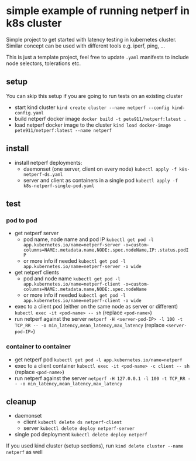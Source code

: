 # simple example of running netperf in k8s cluster
Simple project to get started with latency testing in kubernetes cluster. Similar concept can be used with
different tools e.g. iperf, ping, ...

This is just a template project, feel free to update `.yaml` manifests to include node selectors, tolerations etc.

## setup
You can skip this setup if you are going to run tests on an existing cluster
- start kind cluster `kind create cluster --name netperf --config kind-config.yaml`
- build netperf docker image `docker build -t pete911/netperf:latest .`
- load netperf docker image to the cluster `kind load docker-image pete911/netperf:latest --name netperf`

## install
- install netperf deployments:
  - daemonset (one server, client on every node) `kubectl apply -f k8s-netperf-ds.yaml`
  - server and client as containers in a single pod `kubectl apply -f k8s-netperf-single-pod.yaml`

## test

### pod to pod
- get netperf server 
  - pod name, node name and pod IP `kubectl get pod -l app.kubernetes.io/name=netperf-server -o=custom-columns=NAME:.metadata.name,NODE:.spec.nodeName,IP:.status.podIP` 
  - or more info if needed `kubectl get pod -l app.kubernetes.io/name=netperf-server -o wide`
- get netperf clients
  - pod and node name `kubectl get pod -l app.kubernetes.io/name=netperf-client -o=custom-columns=NAME:.metadata.name,NODE:.spec.nodeName`
  - or more info if needed `kubectl get pod -l app.kubernetes.io/name=netperf-client -o wide`
- exec to a client pod (either on the same node as server or different) `kubectl exec -it <pod-name> -- sh` (replace `<pod-name>`)
- run netperf against the server `netperf -H <server-pod-IP> -l 100 -t TCP_RR -- -o min_latency,mean_latency,max_latency` (replace `<server-pod-IP>`)

### container to container
- get netperf pod `kubectl get pod -l app.kubernetes.io/name=netperf`
- exec to a client container `kubectl exec -it <pod-name> -c client -- sh` (replace `<pod-name>`)
- run netperf against the server `netperf -H 127.0.0.1 -l 100 -t TCP_RR -- -o min_latency,mean_latency,max_latency`

## cleanup
- daemonset
  - client `kubectl delete ds netperf-client`
  - server `kubectl delete deploy netperf-server`
- single pod deployment `kubectl delete deploy netperf`

If you used kind cluster (setup sections), run `kind delete cluster --name netperf` as well
